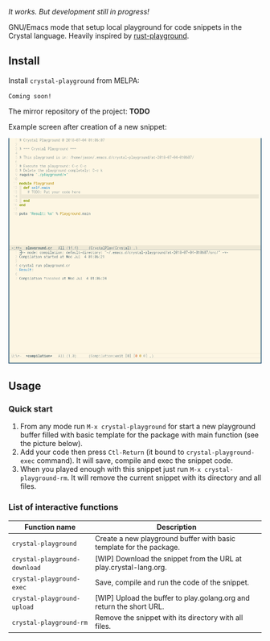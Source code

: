 <!-- *- mode:markdown;mode:orgtbl;fill-column:99 -* -->
<!-- # rust-playground [![MELPA Stable](https://stable.melpa.org/packages/rust-playground-badge.svg)](https://stable.melpa.org/#/rust-playground) [![MELPA](https://melpa.org/packages/rust-playground-badge.svg)](https://melpa.org/#/rust-playground) -->

*It works. But development still in progress!*

GNU/Emacs mode that setup local playground for code snippets in the Crystal
language. Heavily inspired by
[rust-playground](https://github.com/grafov/rust-playground).

## Install

Install `crystal-playground` from MELPA:

    Coming soon!

The mirror repository of the project: **TODO**

Example screen after creation of a new snippet:

![screenshot](crystal-playground-after-startup.png)

## Usage

### Quick start

1. From any mode run `M-x crystal-playground` for start a new playground buffer filled with basic template for the package with main function (see the picture below).
1. Add your code then press `Ctl-Return` (it bound to `crystal-playground-exec` command). It will save, compile and exec the snippet code.
1. When you played enough with this snippet just run `M-x crystal-playground-rm`. It will remove the current snippet with its directory and all files.

### List of interactive functions

| Function name                 | Description                                                          |
|-------------------------------|----------------------------------------------------------------------|
| `crystal-playground`          | Create a new playground buffer with basic template for the package.  |
| `crystal-playground-download` | [WIP] Download the snippet from the URL at play.crystal-lang.org.    |
| `crystal-playground-exec`     | Save, compile and run the code of the snippet.                       |
| `crystal-playground-upload`   | [WIP] Upload the buffer to play.golang.org and return the short URL. |
| `crystal-playground-rm`       | Remove the snippet with its directory with all files.                |
